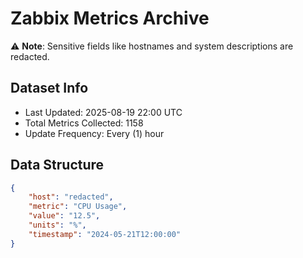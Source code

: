 # Zabbix Metrics Archive

⚠️ **Note**: Sensitive fields like hostnames and system descriptions are redacted.

## Dataset Info
- Last Updated: 2025-08-19 22:00 UTC
- Total Metrics Collected: 1158
- Update Frequency: Every (1) hour

## Data Structure
```json
{
    "host": "redacted",
    "metric": "CPU Usage",
    "value": "12.5",
    "units": "%",
    "timestamp": "2024-05-21T12:00:00"
}
```

